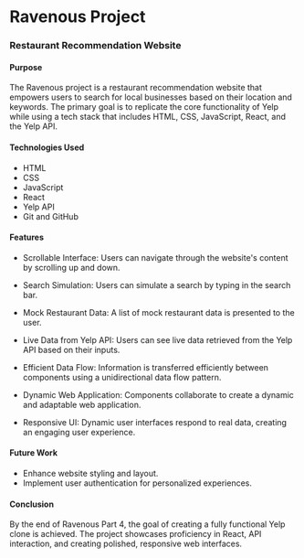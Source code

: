 # Ravenous Project
### Restaurant Recommendation Website

#### Purpose
The Ravenous project is a restaurant recommendation website that empowers users to search for local businesses based on their location and keywords. The primary goal is to replicate the core functionality of Yelp while using a tech stack that includes HTML, CSS, JavaScript, React, and the Yelp API.

#### Technologies Used
- HTML
- CSS
- JavaScript
- React
- Yelp API
- Git and GitHub

#### Features
- Scrollable Interface: Users can navigate through the website's content by scrolling up and down.

- Search Simulation: Users can simulate a search by typing in the search bar.

- Mock Restaurant Data: A list of mock restaurant data is presented to the user.

- Live Data from Yelp API: Users can see live data retrieved from the Yelp API based on their inputs.

- Efficient Data Flow: Information is transferred efficiently between components using a unidirectional data flow pattern.

- Dynamic Web Application: Components collaborate to create a dynamic and adaptable web application.

- Responsive UI: Dynamic user interfaces respond to real data, creating an engaging user experience.

#### Future Work
- Enhance website styling and layout.
- Implement user authentication for personalized experiences.

#### Conclusion
By the end of Ravenous Part 4, the goal of creating a fully functional Yelp clone is achieved. The project showcases proficiency in React, API interaction, and creating polished, responsive web interfaces.





